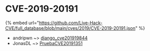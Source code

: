 # CVE-2019-20191
{% embed url="https://github.com/Live-Hack-CVE/full_database/blob/main/cves/2019/CVE-2019-20191.json" %}

* andripwn ~> [django_cve201919844](https://www.alice-snow.ru/2019/database/cve-2019-20191/django_cve201919844-andripwn)
* JonasDL ~> [PruebaCVE20191351](https://www.alice-snow.ru/2019/database/cve-2019-20191/pruebacve20191351-jonasdl)